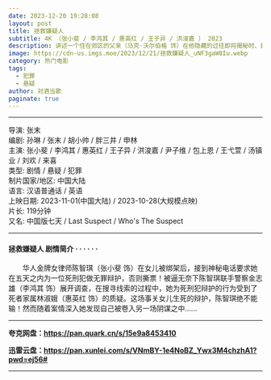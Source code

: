 ```yaml
---
date: 2023-12-20 19:28:08
layout: post
title: 拯救嫌疑人
subtitle: 4K （张小斐 / 李鸿其 / 惠英红 / 王子异 / 洪浚嘉 ） 2023
description: 讲述一个住在郊区的父亲（马克·沃尔伯格 饰）在他隐藏的过往即将揭秘时、如何带领家人逃亡的故事。...
image: https://cdn-us.imgs.moe/2023/12/21/拯救嫌疑人_uNF3gaW8Iu.webp
category: 热门电影
tags:
  - 犯罪
  - 悬疑
author: 对酒当歌
paginate: true
---
```


---

导演: 张末  
编剧: 孙琳 / 张末 / 胡小帅 / 胖三井 / 申林  
主演: 张小斐 / 李鸿其 / 惠英红 / 王子异 / 洪浚嘉 / 尹子维 / 包上恩 / 王弋萱 / 汤镇业 / 刘欢 / 来喜  
类型: 剧情 / 悬疑 / 犯罪  
制片国家/地区: 中国大陆  
语言: 汉语普通话 / 英语  
上映日期: 2023-11-01(中国大陆) / 2023-10-28(大规模点映)  
片长: 119分钟  
又名: 中国版七天 / Last Suspect / Who's The Suspect  

---

#### 拯救嫌疑人 剧情简介 · · · · · ·

　　华人金牌女律师陈智琪（张小斐 饰）在女儿被绑架后，接到神秘电话要求她在五天之内为一位死刑犯做无罪辩护，否则撕票！被逼无奈下陈智琪联手警察金志雄（李鸿其 饰）展开调查，在搜寻线索的过程中，她为死刑犯辩护的行为受到了死者家属林淑娥（惠英红 饰）的质疑。这场事关女儿生死的辩护，陈智琪绝不能输！然而随着案情深入她发现自己被卷入另一场阴谋之中……

---

**夸克网盘：<https://pan.quark.cn/s/15e9a8453410>**

**迅雷云盘：<https://pan.xunlei.com/s/VNmBY-1e4NoBZ_Ywx3M4chzhA1?pwd=ej56#>**

---
